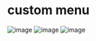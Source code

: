 # custom menu
![image](https://github.com/lavkesh89/custom-menu/assets/131283151/c0f80186-6db0-467f-867b-a15fb81adab9)
![image](https://github.com/lavkesh89/custom-menu/assets/131283151/f596a855-332d-41a6-b8ab-8effab5d5b73)
![image](https://github.com/lavkesh89/custom-menu/assets/131283151/ea5d4b0d-74c1-487f-8ce2-1da99b2b609b)
